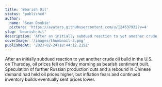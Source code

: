 ```yaml
---
title: 'Bearish Oil'
status: 'published'
author:
  name: 'Sean Dookie'
  picture: 'https://avatars.githubusercontent.com/u/124637922?v=4'
slug: 'bearish-oil'
description: 'After an initially subdued reaction to yet another crude oil build in the U.S. on Thursday'
coverImage: '/images/thumbnail-3.png'
publishedAt: '2023-02-24T18:44:12.215Z'
---
```


After an initially subdued reaction to yet another crude oil build in the U.S. on Thursday, oil prices fell on Friday morning as bearish sentiment built. Speculation of further Russian production cuts and a rebound in Chinese demand had held oil prices higher, but inflation fears and continued inventory builds eventually sent prices lower.

